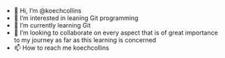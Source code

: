 - 👋 Hi, I’m @koechcollins
- 👀 I’m interested in leaning Git programming
- 🌱 I’m currently learning Git
- 💞️ I’m looking to collaborate on every aspect that is of great importance to my journey as far as this learning is concerned
- 📫 How to reach me koechcollins

<!---
koechcollins/koechcollins is a ✨ special ✨ repository because its `README.md` (this file) appears on your GitHub profile.
You can click the Preview link to take a look at your changes.
--->
